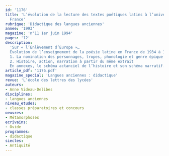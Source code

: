 ```yaml
---
id: '1176'
title: 'L’évolution de la lecture des textes poétiques latins à l’université, en
  France'
rubrique: 'Didactique des langues anciennes'
annee: '1993'
magazine: 'n°11 1er juin 1994'
pages: '12'
description: 
  'Sur « l’Enlèvement d’Europe »…
  Évolution de l’enseignement de la poésie latine en France de 1934 à 1981
  1. La nomination des personnages, tropes, phonologie et genre épique à partir d’un extrait des « Métamorphoses », d’Ovide
  2. Histoire, action, narration à partir du même extrait
  En annexes, le schéma actanciel de l’histoire et son schéma narratif.'
article_pdf: '1176.pdf'
magazine_special: 'Langues anciennes : didactique'
revue: 'L’école des lettres des lycées'
auteurs:
- Anne Videau-Delibes
disciplines:
- langues anciennes
niveau_etudes:
- classes préparatoires et concours
oeuvres:
- Métamorphoses
ecrivains:
- Ovide
programmes:
- didactique
siecles:
- Antiquité
---
```


